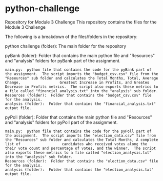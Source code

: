 # python-challenge
Repository for Module 3 Challenge
This repository contains the files for the Module 3 Challenge

The following is a breakdown of the files/folders in the repository:

python challenge (folder):  The main folder for the repository

pyBank (folder):  Folder that contains the main python file and "Resources" and "analysis" folders for pyBank part of the assignment.

    main.py:  python file that contains the code for the pyBank part of the assignment.  The script imports the "budget_csv.csv" file from the "Resources" sub folder and calculates the Total Months, Total, Average Change,                  Greatest Increase in Profits, and Greates Decrease in Profits metrics.  The script also exports these metrics to a file called "financial_analysis.txt" into the "analysis" sub folder.
    Resources (folder):  Folder that contains the "budget_csv.csv" file for the analysis.
    analysis (folder):  Folder that contains the "financial_analysis.txt" output file.

pyPoll (folder):  Folder that contains the main python file and "Resources" and "analysis" folders for pyPoll part of the assignment.

    main.py:  python file that contains the code for the pyPoll part of the assignment.  The script imports the "election_data.csv" file from the "Resources" sub folder and calculates the Total Months, A complete list of                   candidates who received votes along the their vote count and percentage of votes, and the winner.  The script also exports these metrics to a file called "election_analysis.txt" into the "analysis" sub folder.
    Resources (folder):  Folder that contains the "election_data.csv" file for the analysis.
    analysis (folder):  Folder that contains the "election_analysis.txt" output file.

    
